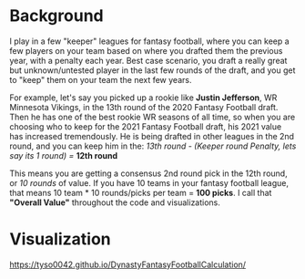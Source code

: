 # Background

I play in a few "keeper" leagues for fantasy football, where you can keep a few players on your team based on where you drafted them the previous year, with a penalty each year. Best case scenario, you draft a really great but unknown/untested player in the last few rounds of the draft, and you get to "keep" them on your team the next few years. 

For example, let's say you picked up a rookie like **Justin Jefferson**, WR Minnesota Vikings, in the 13th round of the 2020 Fantasy Football draft. Then he has one of the best rookie WR seasons of all time, so when you are choosing who to keep for the 2021 Fantasy Football draft, his 2021 value has increased tremendously. He is being drafted in other leagues in the 2nd round, and you can keep him in the:
*13th round - (Keeper round Penalty, lets say its 1 round) =* **12th round**

This means you are getting a consensus 2nd round pick in the 12th round, or *10 rounds* of value. If you have 10 teams in your fantasy football league, that means 10 team * 10 rounds/picks per team = **100 picks**. I call that **"Overall Value"** throughout the code and visualizations. 

# Visualization 

https://tyso0042.github.io/DynastyFantasyFootballCalculation/
